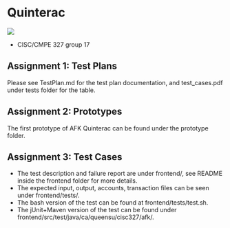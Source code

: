 # Quinterac
[![](https://github.com/rykrr/Quinterac/workflows/Quinterac%20CI/badge.svg)](https://github.com/rykrr/Quinterac/actions)

- CISC/CMPE 327 group 17
## Assignment 1: Test Plans
Please see TestPlan.md for the test plan documentation, and test_cases.pdf under tests folder for the table.

## Assignment 2: Prototypes
The first prototype of AFK Quinterac can be found under the prototype folder.

## Assignment 3: Test Cases
- The test description and failure report are under frontend/, see README inside the frontend folder for more details.
- The expected input, output, accounts, transaction files can be seen under frontend/tests/.
- The bash version of the test can be found at frontend/tests/test.sh.
- The jUnit+Maven version of the test can be found under frontend/src/test/java/ca/queensu/cisc327/afk/.
